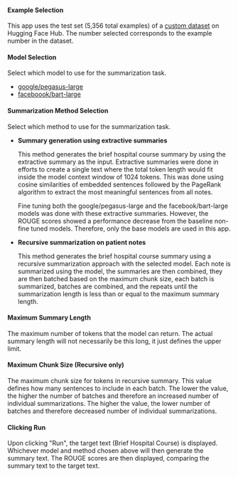 #### Example Selection
This app uses the test set (5,356 total examples) of a [custom dataset](https://huggingface.co/datasets/dmacres/mimiciii-hospitalcourse-meta/viewer/default/test) on Hugging Face Hub. The number selected corresponds to the example number in the dataset.

#### Model Selection
Select which model to use for the summarization task.
- [google/pegasus-large](https://huggingface.co/google/pegasus-large)
- [faceboook/bart-large](https://huggingface.co/facebook/bart-large)

#### Summarization Method Selection
Select which method to use for the summarization task.
- **Summary generation using extractive summaries**

  This method generates the brief hospital course summary by using the extractive summary as the input. Extractive summaries were done in efforts to create a single text where the total token length would fit inside the model context window of 1024 tokens. This was done using cosine similarities of embedded sentences followed by the PageRank algorithm to extract the most meaningful sentences from all notes.

  Fine tuning both the google/pegasus-large and the facebook/bart-large models was done with these extractive summaries. However, the ROUGE scores showed a performance decrease from the baseline non-fine tuned models. Therefore, only the base models are used in this app.
  
- **Recursive summarization on patient notes**

  This method generates the brief hospital course summary using a recursive summarization approach with the selected model. Each note is summarized using the model, the summaries are then combined, they are then batched based on the maximum chunk size, each batch is summarized, batches are combined, and the repeats until the summarization length is less than or equal to the maximum summary length.

#### Maximum Summary Length
The maximum number of tokens that the model can return. The actual summary length will not necessarily be this long, it just defines the upper limit.

#### Maximum Chunk Size (Recursive only)
The maximum chunk size for tokens in recursive summary. This value defines how many sentences to include in each batch. The lower the value, the higher the number of batches and therefore an increased number of individual summarizations. The higher the value, the lower number of batches and therefore decreased number of individual summarizations.

#### Clicking Run
Upon clicking "Run", the target text (Brief Hospital Course) is displayed. Whichever model and method chosen above will then generate the summary text. The ROUGE scores are then displayed, comparing the summary text to the target text.

